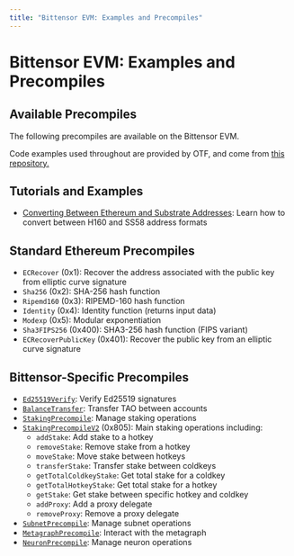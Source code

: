 ```yaml
---
title: "Bittensor EVM: Examples and Precompiles"
---
```


# Bittensor EVM: Examples and Precompiles
## Available Precompiles

The following precompiles are available on the Bittensor EVM.

Code examples used throughout are provided by OTF, and come from [this repository.](https://github.com/opentensor/evm-bittensor/tree/main/examples)

## Tutorials and Examples

- [Converting Between Ethereum and Substrate Addresses](./address-conversion.md): Learn how to convert between H160 and SS58 address formats

## Standard Ethereum Precompiles

- `ECRecover` (0x1): Recover the address associated with the public key from elliptic curve signature
- `Sha256` (0x2): SHA-256 hash function
- `Ripemd160` (0x3): RIPEMD-160 hash function
- `Identity` (0x4): Identity function (returns input data)
- `Modexp` (0x5): Modular exponentiation
- `Sha3FIPS256` (0x400): SHA3-256 hash function (FIPS variant)
- `ECRecoverPublicKey` (0x401): Recover the public key from an elliptic curve signature

## Bittensor-Specific Precompiles

- [`Ed25519Verify`](./ed25519-verify-precompile.md): Verify Ed25519 signatures
- [`BalanceTransfer`](./transfer-between-two-h160-accounts.md): Transfer TAO between accounts
- [`StakingPrecompile`](./staking-precompile.md): Manage staking operations
- [`StakingPrecompileV2`](./staking-precompile.md) (0x805): Main staking operations including:
  - `addStake`: Add stake to a hotkey
  - `removeStake`: Remove stake from a hotkey
  - `moveStake`: Move stake between hotkeys
  - `transferStake`: Transfer stake between coldkeys
  - `getTotalColdkeyStake`: Get total stake for a coldkey
  - `getTotalHotkeyStake`: Get total stake for a hotkey
  - `getStake`: Get stake between specific hotkey and coldkey
  - `addProxy`: Add a proxy delegate
  - `removeProxy`: Remove a proxy delegate
- [`SubnetPrecompile`](./subnet-precompile.md): Manage subnet operations
- [`MetagraphPrecompile`](./metagraph-precompile.md): Interact with the metagraph
- [`NeuronPrecompile`](./neuron-precompile.md): Manage neuron operations

